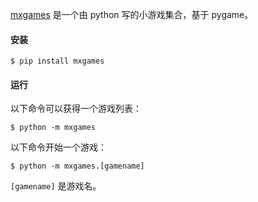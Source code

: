 [mxgames](https://github.com/MemoryD/mxgames) 是一个由 python 写的小游戏集合，基于 pygame。

#### 安装

```shell
$ pip install mxgames
```



#### 运行

以下命令可以获得一个游戏列表：

```shell
$ python -m mxgames
```

以下命令开始一个游戏：

```shell
$ python -m mxgames.[gamename]
```

`[gamename]` 是游戏名。